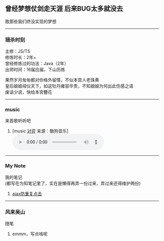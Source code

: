 ## 曾经梦想仗剑走天涯 后来BUG太多就没去  
致那些我们终没实现的梦想

---

### 猎杀时刻  
主修：JS/TS  
修炼时长：2年+  
曾经修炼过的功法：Java（2年）  
出师时间：16届应届，下山历练  

果然岁月匆匆都对你格外留情，不似本宫人老珠黄  
皇后娘娘母仪天下，如这牡丹雍容华贵，不知娘娘为何出此伤感之语  
废话少说，快给本宫簪花  

---  

### music  
来首歌听听吧
1. [music [对弈](https://www.kugou.com/share/4qa7T49wnV3.html?id=4qa7T49wnV3#hash=B086363C780EF19E595152921231018B) 来源：酷狗音乐]<audio controls src="/audio/duiyi.mp3" preload="auto">[什么浏览器啊，还不支持audio标签。]</audio>

---  

### My Note  
我的笔记  
(都写在为知笔记里了，实在是懒得再弄一份过来，弄过来还得维护两份)  
1. [ajax防重复点击](/note/interceptors)  

---

### 风来吴山
随笔  
1. emmm，写点啥呢
